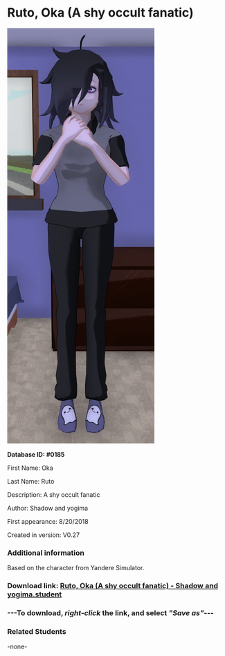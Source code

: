 # Ruto, Oka (A shy occult fanatic)

<img src="../../Files/Images/Ruto, Oka (A shy occult fanatic).png" title="Ruto, Oka (A shy occult fanatic) - Shadow and yogima">

**Database ID: #0185**

First Name: Oka

Last Name: Ruto

Description: A shy occult fanatic

Author: Shadow and yogima

First appearance: 8/20/2018

Created in version: V0.27

### Additional information

Based on the character from Yandere Simulator.

### Download link: <a href="https://raw.githubusercontent.com/Arbiter1223/Daigaku-Gurashi-Custom-Students/master/Files/Student%20Files/Ruto%2C%20Oka%20(A%20shy%20occult%20fanatic)%20-%20Shadow%20and%20yogima.student">Ruto, Oka (A shy occult fanatic) - Shadow and yogima.student</a>

### ---**To download, _right-click_ the link, and select _"Save as"_**---

### Related Students

-none-
